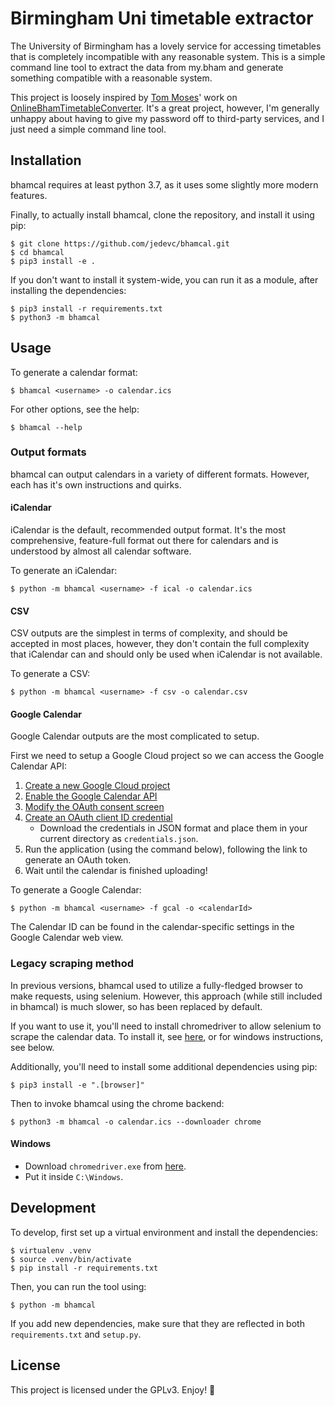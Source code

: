 # Birmingham Uni timetable extractor

The University of Birmingham has a lovely service for accessing timetables
that is completely incompatible with any reasonable system. This is a simple
command line tool to extract the data from my.bham and generate something
compatible with a reasonable system.

This project is loosely inspired by [Tom Moses](https://github.com/tomhmoses)'
work on [OnlineBhamTimetableConverter][timetable-converter]. It's a great
project, however, I'm generally unhappy about having to give my password off
to third-party services, and I just need a simple command line tool.

## Installation

bhamcal requires at least python 3.7, as it uses some slightly more modern
features.

Finally, to actually install bhamcal, clone the repository, and install it
using pip:

    $ git clone https://github.com/jedevc/bhamcal.git
    $ cd bhamcal
    $ pip3 install -e .

If you don't want to install it system-wide, you can run it as a module, after
installing the dependencies:

    $ pip3 install -r requirements.txt
    $ python3 -m bhamcal

## Usage

To generate a calendar format:

    $ bhamcal <username> -o calendar.ics

For other options, see the help:

    $ bhamcal --help

### Output formats

bhamcal can output calendars in a variety of different formats. However, each
has it's own instructions and quirks.

#### iCalendar

iCalendar is the default, recommended output format. It's the most
comprehensive, feature-full format out there for calendars and is understood
by almost all calendar software.

To generate an iCalendar:

    $ python -m bhamcal <username> -f ical -o calendar.ics

#### CSV

CSV outputs are the simplest in terms of complexity, and should be accepted
in most places, however, they don't contain the full complexity that
iCalendar can and should only be used when iCalendar is not available.

To generate a CSV:

    $ python -m bhamcal <username> -f csv -o calendar.csv

#### Google Calendar

Google Calendar outputs are the most complicated to setup.

First we need to setup a Google Cloud project so we can access the Google
Calendar API:

1. [Create a new Google Cloud project](https://console.cloud.google.com/projectcreate)
2. [Enable the Google Calendar API](https://console.cloud.google.com/apis/api/calendar-json.googleapis.com/overview)
3. [Modify the OAuth consent screen](https://console.cloud.google.com/apis/credentials/consent)
4. [Create an OAuth client ID credential](https://console.cloud.google.com/apis/credentials)
    - Download the credentials in JSON format and place them in your current
    directory as `credentials.json`.
5. Run the application (using the command below), following the link to
generate an OAuth token.
6. Wait until the calendar is finished uploading!

To generate a Google Calendar:

    $ python -m bhamcal <username> -f gcal -o <calendarId>

The Calendar ID can be found in the calendar-specific settings in the Google
Calendar web view.

### Legacy scraping method

In previous versions, bhamcal used to utilize a fully-fledged browser to make
requests, using selenium. However, this approach (while still included in
bhamcal) is much slower, so has been replaced by default.

If you want to use it, you'll need to install chromedriver to allow selenium to
scrape the calendar data. To install it, see [here][selenium-install], or for
windows instructions, see below.

Additionally, you'll need to install some additional dependencies using pip:

    $ pip3 install -e ".[browser]"

Then to invoke bhamcal using the chrome backend:

    $ python3 -m bhamcal -o calendar.ics --downloader chrome

#### Windows

- Download `chromedriver.exe` from [here](https://sites.google.com/a/chromium.org/chromedriver/downloads).
- Put it inside `C:\Windows`.

## Development

To develop, first set up a virtual environment and install the dependencies:

    $ virtualenv .venv
    $ source .venv/bin/activate
    $ pip install -r requirements.txt

Then, you can run the tool using:

    $ python -m bhamcal

If you add new dependencies, make sure that they are reflected in both
`requirements.txt` and `setup.py`.

## License

This project is licensed under the GPLv3. Enjoy! :tada:

[timetable-converter]: https://github.com/tomhmoses/OnlineBhamTimetableConverter
[selenium-install]: https://selenium-python.readthedocs.io/installation.html
